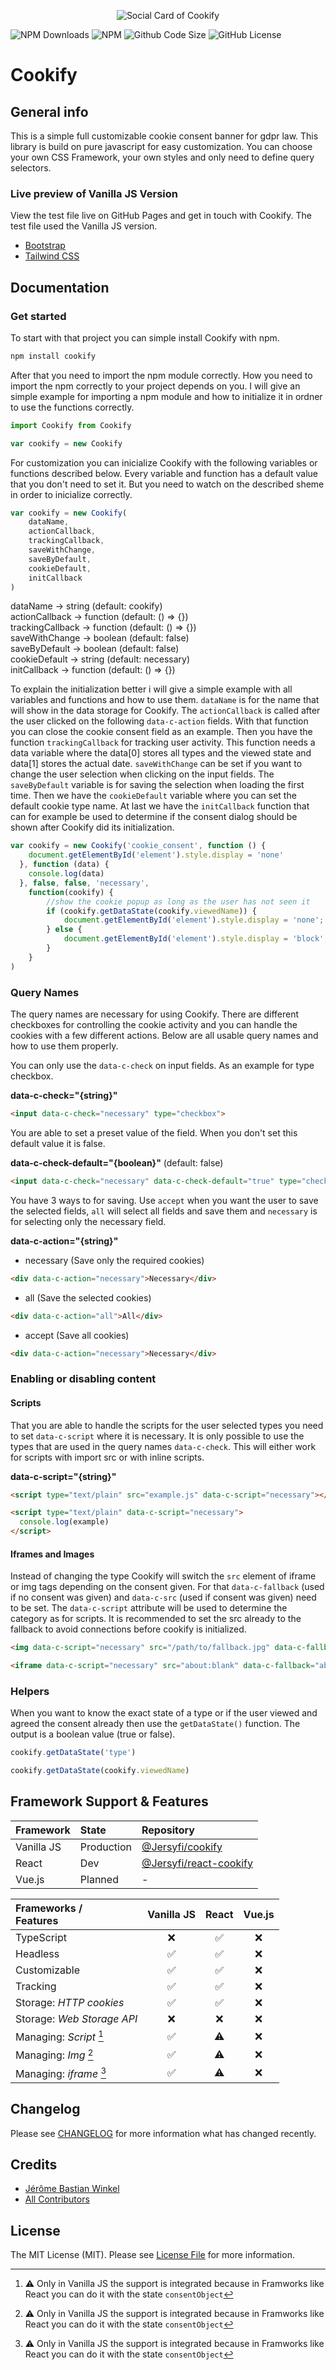 <p align="center"><img src="/img/socialcard.jpg" alt="Social Card of Cookify"></p>

![NPM Downloads](https://img.shields.io/npm/dt/cookify)
![NPM](https://img.shields.io/npm/v/cookify)
![Github Code Size](https://img.shields.io/github/languages/code-size/jersyfi/cookify)
![GitHub License](https://img.shields.io/github/license/jersyfi/cookify)

# Cookify

## General info
This is a simple full customizable cookie consent banner for gdpr law. This library is build on pure javascript for easy customization. You can choose your own CSS Framework, your own styles and only need to define query selectors.

### Live preview of Vanilla JS Version
View the test file live on GitHub Pages and get in touch with Cookify. The test file used the Vanilla JS version.
- [Bootstrap](https://jersyfi.github.io/cookify/test/preview/bootstrap.html)
- [Tailwind CSS](https://jersyfi.github.io/cookify/test/preview/tailwindcss.html)

## Documentation

### Get started

To start with that project you can simple install Cookify with npm.

```bash
npm install cookify
```

After that you need to import the npm module correctly. How you need to import the npm correctly to your project depends on you. I will give an simple example for importing a npm module and how to initialize it in ordner to use the functions correctly.

```javascript
import Cookify from Cookify

var cookify = new Cookify
```

For customization you can inicialize Cookify with the following variables or functions described below. Every variable and function has a default value that you don't need to set it. But you need to watch on the described sheme in order to inicialize correctly.

```javascript
var cookify = new Cookify(
    dataName,
    actionCallback,
    trackingCallback,
    saveWithChange,
    saveByDefault,
    cookieDefault,
    initCallback
)
```

dataName -> string (default: cookify) \
actionCallback -> function (default: () => {})\
trackingCallback -> function (default: () => {})\
saveWithChange -> boolean (default: false)\
saveByDefault -> boolean (default: false)\
cookieDefault -> string (default: necessary)\
initCallback -> function (default: () => {})

To explain the initialization better i will give a simple example with all variables and functions and how to use them. `dataName` is for the name that will show in the data storage for Cookify. The `actionCallback` is called after the user clicked on the following `data-c-action` fields. With that function you can close the cookie consent field as an example. Then you have the function `trackingCallback` for tracking user activity. This function needs a data variable where the data[0] stores all types and the viewed state and data[1] stores the actual date. `saveWithChange` can be set if you want to change the user selection when clicking on the input fields. The `saveByDefault` variable is for saving the selection when loading the first time. Then we have the `cookieDefault` variable where you can set the default cookie type name. At last we have the `initCallback` function that can for example be used to determine if the consent dialog should be shown after Cookify did its initialization.

```javascript
var cookify = new Cookify('cookie_consent', function () {
    document.getElementById('element').style.display = 'none'
  }, function (data) {
    console.log(data)
  }, false, false, 'necessary',
    function(cookify) {
        //show the cookie popup as long as the user has not seen it
        if (cookify.getDataState(cookify.viewedName)) {
            document.getElementById('element').style.display = 'none';
        } else {
            document.getElementById('element').style.display = 'block';
        }
    }
)
```

### Query Names

The query names are necessary for using Cookify. There are different checkboxes for controlling the cookie activity and you can handle the cookies with a few different actions. Below are all usable query names and how to use them properly.

You can only use the `data-c-check` on input fields. As an example for type checkbox.

**data-c-check="{string}"**

```html
<input data-c-check="necessary" type="checkbox">
```

You are able to set a preset value of the field. When you don't set this default value it is false.
  
**data-c-check-default="{boolean}"** (default: false)

```html
<input data-c-check="necessary" data-c-check-default="true" type="checkbox">
```

You have 3 ways to for saving. Use `accept` when you want the user to save the selected fields, `all` will select all fields and save them and `necessary` is for selecting only the necessary field.
  
**data-c-action="{string}"**
  - necessary (Save only the required cookies)
```html
<div data-c-action="necessary">Necessary</div>
```
  - all (Save the selected cookies)
```html
<div data-c-action="all">All</div>
```
  - accept (Save all cookies)
```html
<div data-c-action="necessary">Necessary</div>
```
### Enabling or disabling content

#### Scripts
That you are able to handle the scripts for the user selected types you need to set `data-c-script` where it is necessary. It is only possible to use the types that are used in the query names `data-c-check`. This will either work for scripts with import src or with inline scripts.

**data-c-script="{string}"**

```html
<script type="text/plain" src="example.js" data-c-script="necessary"></script>

<script type="text/plain" data-c-script="necessary">
  console.log(example)
</script>
```

#### Iframes and Images
Instead of changing the type Cookify will switch the `src` element of iframe or img tags depending on the consent given. For that `data-c-fallback` (used if no consent was given) and `data-c-src` (used if consent was given) need to be set. The `data-c-script` attribute will be used to determine the category as for scripts. It is recommended to set the src already to the fallback to avoid connections before cookify is initialized.

```html
<img data-c-script="necessary" src="/path/to/fallback.jpg" data-c-fallback="/path/to/fallback.jpg" data-c-src="/example.jpg"/>

<iframe data-c-script="necessary" src="about:blank" data-c-fallback="about:blank" data-c-src="https://example.org"></iframe>
```

### Helpers

When you want to know the exact state of a type or if the user viewed and agreed the consent already then use the `getDataState()` function. The output is a boolean value (true or false).

```javascript
cookify.getDataState('type')

cookify.getDataState(cookify.viewedName)
```

## Framework Support & Features

| Framework  | State      | Repository                                                         |
| :---       | :---       | :---                                                               |
| Vanilla JS | Production | [@Jersyfi/cookify](https://github.com/Jersyfi/Cookify)             |
| React      | Dev        | [@Jersyfi/react-cookify](https://github.com/Jersyfi/react-cookify) |
| Vue.js     | Planned    | -                                                                  |

| Frameworks /<br> Features   | Vanilla JS | React | Vue.js |
| :---                        | :---: | :---: | :---: |
| TypeScript                  | ❌ | ✅ | ❌ |
| Headless                    | ✅ | ✅ | ❌ |
| Customizable                | ✅ | ✅ | ❌ |
| Tracking                    | ✅ | ✅ | ❌ |
| Storage: *HTTP cookies*     | ✅ | ✅ | ❌ |
| Storage: *Web Storage API*  | ❌ | ❌ | ❌ |
| Managing: *Script* [^1]     | ✅ | ⚠️ | ❌ |
| Managing: *Img* [^1]        | ✅ | ⚠️ | ❌ |
| Managing: *iframe* [^1]     | ✅ | ⚠️ | ❌ |

[^1]: ⚠️ Only in Vanilla JS the support is integrated because in Framworks like React you can do it with the state `consentObject`

## Changelog
Please see [CHANGELOG](CHANGELOG.md) for more information what has changed recently.

## Credits
- [Jérôme Bastian Winkel](https://github.com/jersyfi)
- [All Contributors](../../contributors)

## License
The MIT License (MIT). Please see [License File](LICENSE) for more information.

